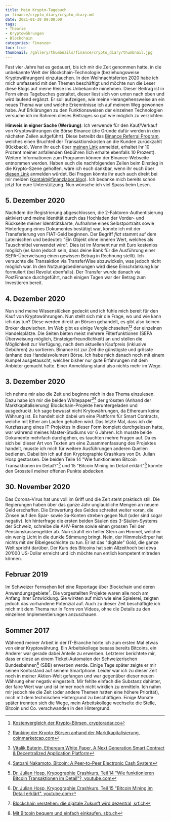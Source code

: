 ```yaml
---
title: Mein Krypto-Tagebuch
p: finance/crypto_diary/crypto_diary.md
date: 2021-01-30 09:00:00
tags:
- Theorie
- Kryptowährungen
- Blockchain
categories: Finanzen
toc: true
thumbnail: /gallery/thumbnails/finance/crypto_diary/thumbnail.jpg
---
```


Fast vier Jahre hat es gedauert, bis ich mir die Zeit genommen hatte, in die unbekannte Welt der Blockchain-Technologie (beziehungsweise Kryptowährungen) einzutauchen. In den Weihnachtsferien 2020 habe ich mich umfassend mit den Themen beschäftigt und möchte nun die Leser diese Blogs auf meine Reise ins Unbekannte minehmen. Dieser Beitrag ist in Form eines Tagebuches gestaltet, dieser liest sich von unten nach oben und wird laufend ergänzt. Er soll aufzeigen, wie meine Herangehensweise an ein neues Thema war und welche Erkenntnisse ich auf meinem Weg gewonnen habe. Auf Erklärungen zu den Funktionsweisen der einzelnen Technologien versuche ich im Rahmen dieses Beitrages so gut wie möglich zu verzichten.

<!-- more -->

**Hinweis in eigner Sache (Werbung)**: Ich verwende für den Kauf/Verkauf von Kryptowährungen die Börse Binance (die Gründe dafür werden in den nächsten Zeilen aufgeführt). Diese betreibt das [Binance Referral Program](https://www.binance.com/en/activity/referral), welches einen Bruchteil der Transaktionskosten an die Kunden zurückzahlt (Kickback). Wenn Ihr euch über [meinen Link](https://accounts.binance.com/de/register?ref=BNYR5DG3) anmeldet, erhaltet ihr 10 Prozent meiner anfallenden Gebühren (Ich erhalte ebenfalls 10 Prozent). Weitere Informationen zum Programm können der Binance-Webseite entnommen werden. Haben euch die nachfolgenden Zeilen beim Einstieg in die Krypto-Szene geholfen, wäre ich euch dankbar, wenn ihr euch über [diesen Link](https://accounts.binance.com/de/register?ref=BNYR5DG3) anmelden würdet. Bei Fragen könnte ihr euch auch direkt bei mir melden (kontakt@finanzlabor.blog). Ich bedanke mich bereits schon jetzt für eure Unterstützung. Nun wünsche ich viel Spass beim Lesen.

## 5. Dezember 2020

Nachdem die Registrierung abgeschlossen, die 2-Faktoren-Authentisierung aktiviert und meine Identität durch das Hochladen der Vorder- und Rückseite meiner Identitätskarte, Aufnahme eines Selbstportraits sowie Hinterlegung eines Dokumentes bestätigt war, konnte ich mit der Transferierung von FIAT-Geld beginnen. Der Begriff *fiat* stammt auf dem Lateinischen und bedeutet: "Ein Objekt ohne inneren Wert, welches als Tauschmittel verwendet wird". Dies ist im Moment nur mit Euro kostenlos möglich (es kann jedoch sein, dass deine Bank für die Ausführung einer SEPA-Überweisung einen gewissen Betrag in Rechnung stellt). Ich versuchte die Transaktion via TransferWise abzuwickeln, was jedoch nicht möglich war. In den Nutzungsbedienungen wird diese Einschränkung klar formuliert (bei Revolut ebenfalls). Der Transfer wurde danach via PostFinance durchgeführt, nach einigen Tagen war der Betrag zum Investieren bereit.

## 4. Dezember 2020

Nun sind meine Wissenslücken gedeckt und ich fühle mich bereit für den Kauf von Kryptowährungen. Nun stellt sich mir die Frage, wo und wie kann ich das tun? Diese werden direkt an Börsen gehandelt, es gibt also keinen Broker dazwischen. Im Web gibt es einige Vergleichsseiten[^7][^8] der einzelnen Handelsplätze. Die Seiten bieten meist mehrere Filterfunktionen (SEPA Überweisung möglich, Einsteigerfreundlichkeit) an und stellen die Möglichkeit zur Verfügung, nach dem aktuellen Kaufpreis (inklusive Gebühren) zu sortieren. Binance ist zur Zeit die günstigste und grösste (anhand des Handelsvolumen) Börse. Ich habe mich danach noch mit einem Kumpel ausgetauscht, welcher bisher nur gute Erfahrungen mit dem Anbieter gemacht hatte. Einer Anmeldung stand also nichts mehr im Wege.

## 3. Dezember 2020

Ich nehme mir also die Zeit und beginne mich in das Thema einzulesen. Dazu habe ich mir die beiden Whitepaper[^3][^4] der grössten (Anhand der Marktkapitalisierung) Blockchain-Projekte heruntergeladen und ausgedruckt. Ich sage bewusst nicht Krytowährungen, da Ethereum keine Währung ist. Es handelt sich dabei um eine Plattform für Smart Contracts, welche mit Ether am Laufen gehalten wird. Das letzte Mal, dass ich die Kurzfassung eines IT-Projektes in dieser Form komplett durchgelesen hatte, war während meines Master-Studiums vor 6 Jahren. Ich musste beide Dokumente mehrfach durchgehen, es tauchten mehre Fragen auf. Da es sich bei dieser Art von Texten um eine Zusammenfassung des Projektes handelt, musste ich mich für weitere Ausführungen anderen Quellen bedienen. Dabei bin ich auf den Kryptographie Crashkurs von Dr. Julian Hosp gestossen. Die beiden Teile 14 "Wie funktionieren Bitcoin Transaktionen im Detail?"[^5] und 15 "Bitcoin Mining im Detail erklärt"[^6] konnte den Grossteil meiner offenen Punkte abdecken.

## 30. November 2020

Das Corona-Virus hat uns voll im Griff und die Zeit steht praktisch still. Die Regierungen haben über das ganze Jahr unglaubliche Mengen an neuem Geld erschaffen. Die Entwertung des Geldes schreitet weiter voran, die Zinsen auf den Spar- sowie 3a-Konten streben gegen Null (oder sind sogar negativ). Ich hinterfrage die ersten beiden Säulen des 3-Säulen-Systems der Schweiz, schreibe die AHV-Rente sowie einen grossen Teil der Pensionskassengelder ab. Nun strahlt ein heller Stern am Himmel, welcher ein wenig Licht in die dunkle Stimmung bringt. Nein, der Himmelskörper hat nichts mit der Bibelgeschichte zu tun. Er ist das "digitale" Gold, die ganze Welt spricht darüber. Der Kurs des Bitcoins hat sein Allzeithoch bei etwa 20‘000 US-Dollar erreicht und ich möchte nun entlich kompetent mitreden können.

## Februar 2019

Im Schweizer Fernsehen lief eine Reportage über Blockchain und deren Anwendungsgebiete[^2]. Die vorgestellten Projekte waren alle noch am Anfang ihrer Entwicklung. Sie wirkten auf mich wie eine Spielerei, zeigten jedoch das vorhandene Potenzial auf. Auch zu dieser Zeit beschäftigte ich mich mit dem Thema nur in Form von Videos, ohne die Details zu den einzelnen Implementierungen anzuschauen.

## Sommer 2017

Während meiner Arbeit in der IT-Branche hörte ich zum ersten Mal etwas von einer Kryptowährung. Ein Arbeitskollege besass bereits Bitcoins, ein Anderer war gerade dabei Anteile zu erwerben. Letzterer berichtete mir, dass er diese an einem Ticket-Automaten der Schweizerischen Bundesbahnen[^1] (SBB) erwerben werde. Einige Tage später zeigte er mir seinen Kontostand auf seinem Smartphone. Leider war ich zu dieser Zeit noch in meiner Aktien-Welt gefangen und war gegenüber dieser neuen Währung eher negativ eingestellt. Mir fehlte einfach die Substanz dahinter, der faire Wert war und ist immer noch nicht wirklich zu ermitteln. Ich nahm mir jedoch nie die Zeit (oder andere Themen hatten eine höhere Priorität), mich mit dem technischen Hintergrund zu beschäftigen. Einige Monate später trennten sich die Wege, mein Arbeitskollege wechselte die Stelle, Bitcoin und Co. verschwanden in den Hintergrund.

[^1]: [Mit Bitcoin bequem und einfach einkaufen, sbb.ch](https://www.sbb.ch/de/bahnhof-services/am-bahnhof/services-am-billettautomat/bitcoin.html)
[^2]: [Blockchain verstehen: die digitale Zukunft wird dezentral, srf.ch](https://srf.ch/play/tv/redirect/detail/130c3b53-ef1b-41f1-9d4a-10719f3d5777)
[^3]: [Vitalik Buterin, Ethereum White Paper, A Next Generation Smart Contract & Decentralized Application Platform](https://blockchainlab.com/pdf/Ethereum_white_paper-a_next_generation_smart_contract_and_decentralized_application_platform-vitalik-buterin.pdf)
[^4]: [Satoshi Nakamoto, Bitcoin: A Peer-to-Peer Electronic Cash System](https://bitcoin.org/bitcoin.pdf)
[^5]: [Dr. Julian Hosp, Krypographie Crashkurs, Teil 14 "Wie funktionieren Bitcoin Transaktionen im Detail"?, youtube.com](https://youtu.be/38eMoZzk76U)
[^6]: [Dr. Julian Hosp, Krypographie Crashkurs, Teil 15 "Bitcoin Mining im Detail erklärt", youtube.com](https://youtu.be/4jd9qk3wq3Q)
[^7]: [Kostenvergleich der Krypto-Börsen, cryptoradar.co](https://cryptoradar.co/de/bitcoin-kaufen)
[^8]: [Ranking der Krypto-Börsen anhand der Marktkapitalisierung, coinmarketcap.com](https://coinmarketcap.com/de/rankings/exchanges/)
